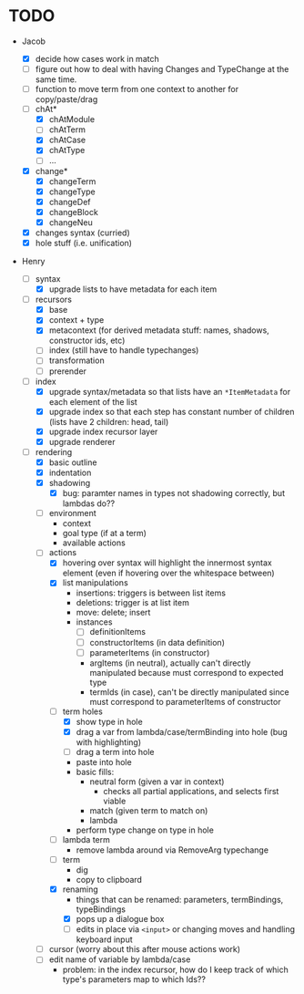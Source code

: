 # TODO

- Jacob

  - [x] decide how cases work in match
  - [ ] figure out how to deal with having Changes and TypeChange at the same time.
  - [ ] function to move term from one context to another for copy/paste/drag
  - [ ] chAt*
    - [x] chAtModule
    - [ ] chAtTerm
    - [x] chAtCase
    - [x] chAtType
    - [ ] ...
  - [x] change\*
    - [x] changeTerm
    - [x] changeType
    - [x] changeDef
    - [x] changeBlock
    - [x] changeNeu
  - [x] changes syntax (curried)
  - [x] hole stuff (i.e. unification)

- Henry

  - [ ] syntax
    - [x] upgrade lists to have metadata for each item
  - [ ] recursors
    - [x] base
    - [x] context + type
    - [x] metacontext (for derived metadata stuff: names, shadows, constructor
          ids, etc)
    - [ ] index (still have to handle typechanges)
    - [ ] transformation
    - [ ] prerender
  - [ ] index
    - [x] upgrade syntax/metadata so that lists have an `*ItemMetadata` for each
          element of the list
    - [x] upgrade index so that each step has constant number of children (lists
          have 2 children: head, tail)
    - [x] upgrade index recursor layer
    - [x] upgrade renderer
  - [ ] rendering
    - [x] basic outline
    - [x] indentation
    - [x] shadowing
      - [x] bug: paramter names in types not shadowing correctly, but lambdas
            do??
    - [ ] environment
      - context
      - goal type (if at a term)
      - available actions
    - [ ] actions
      - [x] hovering over syntax will highlight the innermost syntax element
            (even if hovering over the whitespace between)
      - [x] list manipulations
        - insertions: triggers is between list items
        - deletions: trigger is at list item
        - move: delete; insert
        - instances
          - [ ] definitionItems
          - [ ] constructorItems (in data definition)
          - [ ] parameterItems (in constructor)
          - argItems (in neutral), actually can't directly manipulated because
            must correspond to expected type
          - termIds (in case), can't be directly manipulated since must
            correspond to parameterItems of constructor
      - [ ] term holes
        - [x] show type in hole
        - [x] drag a var from lambda/case/termBinding into hole (bug with
              highlighting)
        - [ ] drag a term into hole
        - paste into hole
        - basic fills:
          - neutral form (given a var in context)
            - checks all partial applications, and selects first viable
          - match (given term to match on)
          - lambda
        - perform type change on type in hole
      - [ ] lambda term
        - remove lambda around via RemoveArg typechange
      - [ ] term
        - dig
        - copy to clipboard
      - [x] renaming
        - things that can be renamed: parameters, termBindings, typeBindings
        - [x] pops up a dialogue box
        - [ ] edits in place via `<input>` or changing moves and handling
              keyboard input
    - [ ] cursor (worry about this after mouse actions work)
    - [ ] edit name of variable by lambda/case
      - problem: in the index recursor, how do I keep track of which type's
        parameters map to which Ids??
